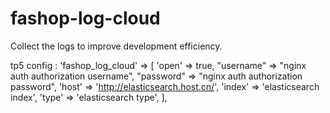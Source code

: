 # fashop-log-cloud
Collect the logs to improve development efficiency.

tp5 config : 
'fashop_log_cloud'       => [
		'open'     => true,
		"username" => "nginx auth authorization username",
		"password" => "nginx auth authorization password",
		'host'     => 'http://elasticsearch.host.cn/',
		'index'    => 'elasticsearch index',
		'type'     => 'elasticsearch type',
	],

